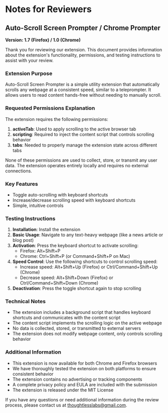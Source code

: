 # Notes for Reviewers

## Auto-Scroll Screen Prompter / Chrome Prompter

**Version: 1.7 (Firefox) / 1.0 (Chrome)**

Thank you for reviewing our extension. This document provides information about the extension's functionality, permissions, and testing instructions to assist with your review.

### Extension Purpose

Auto-Scroll Screen Prompter is a simple utility extension that automatically scrolls any webpage at a consistent speed, similar to a teleprompter. It allows users to read content hands-free without needing to manually scroll.

### Requested Permissions Explanation

The extension requires the following permissions:

1. **activeTab**: Used to apply scrolling to the active browser tab
2. **scripting**: Required to inject the content script that controls scrolling behavior
3. **tabs**: Needed to properly manage the extension state across different tabs

None of these permissions are used to collect, store, or transmit any user data. The extension operates entirely locally and requires no external connections.

### Key Features

- Toggle auto-scrolling with keyboard shortcuts
- Increase/decrease scrolling speed with keyboard shortcuts
- Simple, intuitive controls

### Testing Instructions

1. **Installation**: Install the extension
2. **Basic Usage**: Navigate to any text-heavy webpage (like a news article or blog post)
3. **Activation**: Press the keyboard shortcut to activate scrolling:
   - Firefox: Alt+Shift+P
   - Chrome: Ctrl+Shift+P (or Command+Shift+P on Mac)
4. **Speed Control**: Use the following shortcuts to control scrolling speed:
   - Increase speed: Alt+Shift+Up (Firefox) or Ctrl/Command+Shift+Up (Chrome)
   - Decrease speed: Alt+Shift+Down (Firefox) or Ctrl/Command+Shift+Down (Chrome)
5. **Deactivation**: Press the toggle shortcut again to stop scrolling

### Technical Notes

- The extension includes a background script that handles keyboard shortcuts and communicates with the content script
- The content script implements the scrolling logic on the active webpage
- No data is collected, stored, or transmitted to external servers
- The extension does not modify webpage content, only controls scrolling behavior

### Additional Information

- This extension is now available for both Chrome and Firefox browsers
- We have thoroughly tested the extension on both platforms to ensure consistent behavior
- The extension contains no advertising or tracking components
- A complete privacy policy and EULA are included with the submission
- The extension is released under the MIT License

If you have any questions or need additional information during the review process, please contact us at <thoughtlesslabs@gmail.com>.

